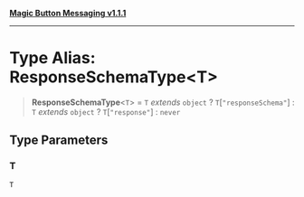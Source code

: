[**Magic Button Messaging v1.1.1**](../README.md)

***

# Type Alias: ResponseSchemaType\<T\>

> **ResponseSchemaType**\<`T`\> = `T` *extends* `object` ? `T`\[`"responseSchema"`\] : `T` *extends* `object` ? `T`\[`"response"`\] : `never`

## Type Parameters

### T

`T`
